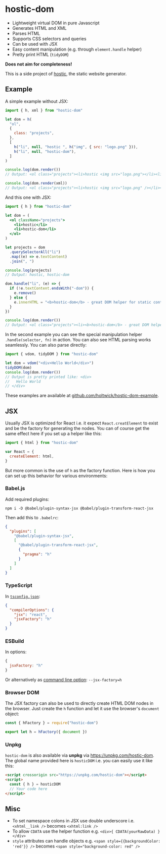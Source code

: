 # hostic-dom

- Lightweight virtual DOM in pure Javascript
- Generates HTML and XML
- Parses HTML
- Supports CSS selectors and queries
- Can be used with JSX
- Easy content manipulation (e.g. through `element.handle` helper)
- Pretty print HTML (`tidyDOM`)

**Does not aim for completeness!**

This is a side project of [hostic](https://github.com/holtwick/hostic), the static website generator.

## Example

A simple example without JSX:

```js
import { h, xml } from "hostic-dom"

let dom = h(
  "ol",
  {
    class: "projects",
  },
  [
    h("li", null, "hostic ", h("img", { src: "logo.png" })),
    h("li", null, "hostic-dom"),
  ]
)

console.log(dom.render())
// Output: <ol class="projects"><li>hostic <img src="logo.png"></li><li>hostic-dom</li></ol>

console.log(dom.render(xml))
// Output: <ol class="projects"><li>hostic <img src="logo.png" /></li><li>hostic-dom</li></ol>
```

And this one with JSX:

```jsx
import { h } from "hostic-dom"

let dom = (
  <ol className="projects">
    <li>hostic</li>
    <li>hostic-dom</li>
  </ol>
)

let projects = dom
  .querySelectorAll("li")
  .map((e) => e.textContent)
  .join(", ")

console.log(projects)
// Output: hostic, hostic-dom

dom.handle("li", (e) => {
  if (!e.textContent.endsWith("-dom")) {
    e.remove()
  } else {
    e.innerHTML = "<b>hostic-dom</b> - great DOM helper for static content"
  }
})

console.log(dom.render())
// Output: <ol class="projects"><li><b>hostic-dom</b> - great DOM helper for static content</li></ol>
```

In the second example you can see the special manipulation helper `.handle(selector, fn)` in action. You can also see HTML parsing works seamlessly. You can also parse directly:

```js
import { vdom, tidyDOM } from "hostic-dom"

let dom = vdom("<div>Hello World</div>")
tidyDOM(dom)
console.log(dom.render())
// Output is pretty printed like: <div>
//   Hello World
// </div>
```

These examples are available at [github.com/holtwick/hostic-dom-example](https://github.com/holtwick/hostic-dom-example).

## JSX

Usually JSX is optimized for React i.e. it expect `React.creatElement` to exist and be the factory for generating the nodes. You can of course get the same effect here if you set up a helper like this:

```js
import { html } from "hostic-dom"

var React = {
  createElement: html,
}
```

But more common is the use of `h` as the factory function. Here is how you can set up this behavior for various environments:

### Babel.js

Add required plugins:

```shell script
npm i -D @babel/plugin-syntax-jsx @babel/plugin-transform-react-jsx
```

Then add this to `.babelrc`:

```json
{
  "plugins": [
    "@babel/plugin-syntax-jsx",
    [
      "@babel/plugin-transform-react-jsx",
      {
        "pragma": "h"
      }
    ]
  ]
}
```

### TypeScript

In [`tsconfig.json`](https://www.typescriptlang.org/docs/handbook/compiler-options-in-msbuild.html#mappings):

```json
{
  "compilerOptions": {
    "jsx": "react",
    "jsxFactory": "h"
  }
}
```

### ESBuild

In options:

```js
{
  jsxFactory: "h"
}
```

Or alternatively as [command line option](https://github.com/evanw/esbuild#command-line-usage): `--jsx-factory=h`

### Browser DOM

The JSX factory can also be used to directly create HTML DOM nodes in the browser. Just create the `h` function and let it use the browser's `document` object:

```js
const { hFactory } = require("hostic-dom")

export let h = hFactory({ document })
```

### Unpkg

`hostic-dom` is also available via **unpkg** via <https://unpkg.com/hostic-dom>. The global name provided here is `hosticDOM` i.e. you can easily use it like this:

```html
<script crossorigin src="https://unpkg.com/hostic-dom"></script>
<script>
  const { h } = hosticDOM
  // Your code here
</script>
```

## Misc

- To set namespace colons in JSX use double underscore i.e. `<xhtml__link />` becomes `<xhtml:link />`
- To allow `CDATA` use the helper function e.g. `<div>{ CDATA(yourRawData) }</div>`
- `style` attributes can handle objects e.g. `<span style={{backgroundColor: 'red'}} />` becomes `<span style="background-color: red" />`
